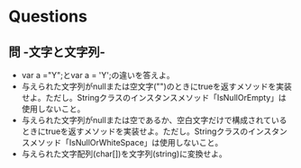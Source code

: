 ﻿# Questions
## 問 -文字と文字列-
 * var a ="Y";とvar a = 'Y';の違いを答えよ。
 * 与えられた文字列がnullまたは空文字("")のときにtrueを返すメソッドを実装せよ。ただし。Stringクラスのインスタンスメソッド「IsNullOrEmpty」は使用しないこと。
 * 与えられた文字列がnullまたは空であるか、空白文字だけで構成されているときにtrueを返すメソッドを実装せよ。ただし。Stringクラスのインスタンスメソッド「IsNullOrWhiteSpace」は使用しないこと。
 * 与えられた文字配列(char[])を文字列(string)に変換せよ。
